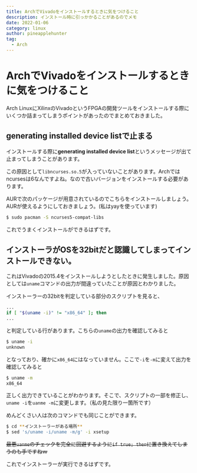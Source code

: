 ```yaml
---
title: ArchでVivadoをインストールするときに気をつけること
description: インストール時に引っかかることがあるのでメモ
date: 2022-01-06
category: linux
author: pineapplehunter
tag:
  - Arch
---
```


# ArchでVivadoをインストールするときに気をつけること

Arch LinuxにXilinxのVivadoというFPGAの開発ツールをインストールする際にいくつか詰まってしまうポイントがあったのでまとめておきました。

## generating installed device listで止まる

インストールする際に**generating installed device list**というメッセージが出て止まってしまうことがあります。

この原因として`libncurses.so.5`が入っていないことがあります。Archではncursesは6なんですよね。なので古いバージョンをインストールする必要があります。

AURで次のパッケージが用意されているのでこちらをインストールしましょう。AURが使えるようにしておきましょう。(私はyayを使っています)

```sh
$ sudo pacman -S ncurses5-compat-libs
```

これでうまくインストールができるはずです。

## インストーラがOSを32bitだと認識してしまってインストールできない。
これはVivadoの2015.4をインストールしようとしたときに発生しました。原因としては`uname`コマンドの出力が間違っていたことが原因とわかりました。

インストーラーの32bitを判定している部分のスクリプトを見ると、

```sh
...
if [ "$(uname -i)" != "x86_64" ]; then
...
```

と判定している行があります。こちらの`uname`の出力を確認してみると

```sh
$ uname -i
unknown
```

となっており、確かに`x86_64`にはなっていません。ここで`-i`を`-m`に変えて出力を確認してみると

```sh
$ uname -m
x86_64
```

正しく出力できていることがわかります。そこで、スクリプトの一部を修正し、`uname -i`を`uanme -m`に変更します。（私の見た限り一箇所です）

めんどくさい人は次のコマンドでも同じことができます。

```sh
$ cd **インストーラーがある場所**
$ sed 's/uname -i/uname -m/g' -i xsetup
```

~~最悪`uanme`のチェックを完全に回避するように`if true; then`に置き換えてしまうのも手ですねｗ~~

これでインストーラーが実行できるはずです。
